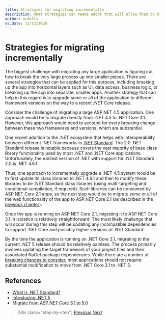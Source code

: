 ```yaml
---
title: Strategies for migrating incrementally
description: What strategies can teams adopt that will allow them to migrate large applications from ASP.NET MVC to .NET Core in an incremental fashion?
author: ardalis
ms.date: 11/13/2020
---
```


# Strategies for migrating incrementally

The biggest challenge with migrating any large application is figuring out how to break the very large process up into smaller pieces. There are several strategies that can be applied for this purpose, including breaking up the app into horizontal layers such as UI, data access, business logic, or breaking up the app into separate, smaller apps. Another strategy that can help in this regard is to upgrade some or all of the application to different framework versions on the way to a recent .NET Core release.

Consider the challenge of migrating a large ASP.NET 4.5 application. One approach would be to migrate directly from .NET 4.5 to .NET Core 3.1. However, this approach would need to account for every breaking change between these two frameworks and versions, which are substantial.

One recent addition to the .NET ecosystem that helps with interoperability between different .NET frameworks is [.NET Standard](https://dotnet.microsoft.com/platform/dotnet-standard). The 2.0 .NET Standard release is notable because covers the vast majority of base class library functionality used by most .NET and .NET Core applications. Unfortunately, the earliest version of .NET with support for .NET Standard 2.0 is .NET 4.6.1.

Thus, one approach to incrementally upgrade a .NET 4.5 system would be to first update its class libraries to .NET 4.6.1 and then to modify these libraries to be .NET Standard class libraries (using multi-targeting and conditional compilation, if required). Such libraries can be consumed by ASP.NET Core 2.1 apps, so the next step would be to migrate some or all of the web functionality of the app to ASP.NET Core 2.1 (as described in the [previous chapter](choose-net-core-version.md)).

Once the app is running on ASP.NET Core 2.1, migrating it to ASP.NET Core 3.1 in isolation is relatively straightforward. The most likely challenge that will occur during this step will be updating any incompatible dependencies to support .NET Core and possibly higher versions of .NET Standard.

By the time the application is running on .NET Core 3.1, migrating to the current .NET 5 release should be relatively painless. The process primarily involves updating the target framework of your project files and their associated NuGet package dependencies. While there are a number of [breaking changes to consider](https://docs.microsoft.com/dotnet/core/compatibility/3.1-5.0), most applications should not require substantial modification to move from .NET Core 3.1 to .NET 5.

## References

- [What is .NET Standard?](https://dotnet.microsoft.com/platform/dotnet-standard)
- [Introducing .NET 5](https://devblogs.microsoft.com/dotnet/introducing-net-5/)
- [Migrate from ASP.NET Core 3.1 to 5.0](https://docs.microsoft.com/aspnet/core/migration/31-to-50)

>[!div class="step-by-step"]
>[Previous](choose-net-core-version.md)
>[Next](migrating-web-forms.md)
